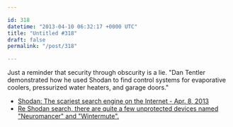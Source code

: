 ```yaml
---

id: 318
datetime: "2013-04-10 06:32:17 +0000 UTC"
title: "Untitled #318"
draft: false
permalink: "/post/318"

---
```


Just a reminder that security through obscurity is a lie. "Dan Tentler demonstrated how he used Shodan to find control systems for evaporative coolers, pressurized water heaters, and garage doors." 

 
 * [Shodan: The scariest search engine on the Internet - Apr. 8, 2013](http://money.cnn.com/2013/04/08/technology/security/shodan/)
 * [Re Shodan search, there are quite a few unprotected devices named "Neuromancer" and "Wintermute".](https://twitter.com/GreatDismal/status/321582491163049984)


